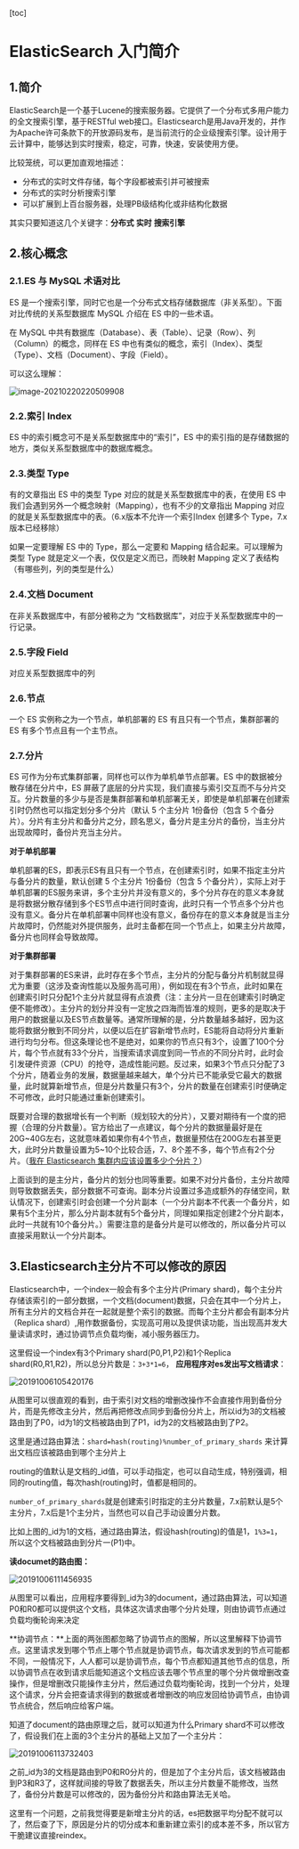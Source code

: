 [toc]



# ElasticSearch 入门简介

## 1.简介

ElasticSearch是一个基于Lucene的搜索服务器。它提供了一个分布式多用户能力的全文搜索引擎，基于RESTful web接口。Elasticsearch是用Java开发的，并作为Apache许可条款下的开放源码发布，是当前流行的企业级搜索引擎。设计用于云计算中，能够达到实时搜索，稳定，可靠，快速，安装使用方便。

比较笼统，可以更加直观地描述：

- 分布式的实时文件存储，每个字段都被索引并可被搜索
- 分布式的实时分析搜索引擎
- 可以扩展到上百台服务器，处理PB级结构化或非结构化数据

其实只要知道这几个关键字：**分布式** **实时** **搜索引擎**



## 2.核心概念

### 2.1.ES 与 MySQL 术语对比

ES 是一个搜索引擎，同时它也是一个分布式文档存储数据库（非关系型）。下面对比传统的关系型数据库 MySQL 介绍在 ES 中的一些术语。

在 MySQL 中共有数据库（Database）、表（Table）、记录（Row）、列（Column）的概念，同样在 ES 中也有类似的概念，索引（Index）、类型（Type）、文档（Document）、字段（Field）。

可以这么理解：

![image-20210220220509908](https://homan-blog.oss-cn-beijing.aliyuncs.com/study-demo/elastic-search-demo/image-20210220220509908.png)

### 2.2.索引 Index

ES 中的索引概念可不是关系型数据库中的“索引”，ES 中的索引指的是存储数据的地方，类似关系型数据库中的数据库概念。

### 2.3.类型 Type

有的文章指出 ES 中的类型 Type 对应的就是关系型数据库中的表，在使用 ES 中我们会遇到另外一个概念映射（Mapping），也有不少的文章指出 Mapping 对应的就是关系型数据库中的表。（6.x版本不允许一个索引Index 创建多个 Type，7.x 版本已经移除）

如果一定要理解 ES 中的 Type，那么一定要和 Mapping 结合起来。可以理解为类型 Type 就是定义一个表，仅仅是定义而已，而映射 Mapping 定义了表结构（有哪些列，列的类型是什么）

### 2.4.文档 Document

在非关系数据库中，有部分被称之为 “文档数据库”，对应于关系型数据库中的一行记录。

### 2.5.字段 Field

对应关系型数据库中的列

### 2.6.节点

一个 ES 实例称之为一个节点，单机部署的 ES 有且只有一个节点，集群部署的 ES 有多个节点且有一个主节点。

###  2.7.分片

ES 可作为分布式集群部署，同样也可以作为单机单节点部署。ES 中的数据被分散存储在分片中，ES 屏蔽了底层的分片实现，我们直接与索引交互而不与分片交互。分片数量的多少与是否是集群部署和单机部署无关，即使是单机部署在创建索引时仍然也可以指定划分多个分片（默认 5 个主分片 1份备份（包含 5 个备分片）。分片有主分片和备分片之分，顾名思义，备分片是主分片的备份，当主分片出现故障时，备份片充当主分片。

**对于单机部署**

单机部署的ES，即表示ES有且只有一个节点，在创建索引时，如果不指定主分片与备分片的数量，默认创建 5 个主分片 1份备份（包含 5 个备分片），实际上对于单机部署的ES服务来讲，多个主分片并没有意义的，多个分片存在的意义本身就是将数据分散存储到多个ES节点中进行同时查询，此时只有一个节点多个分片也没有意义。备分片在单机部署中同样也没有意义，备份存在的意义本身就是当主分片故障时，仍然能对外提供服务，此时主备都在同一个节点上，如果主分片故障，备分片也同样会导致故障。

**对于集群部署**

对于集群部署的ES来讲，此时存在多个节点，主分片的分配与备分片机制就显得尤为重要（这涉及查询性能以及服务高可用），例如现在有3个节点，此时如果在创建索引时只分配1个主分片就显得有点浪费（注：主分片一旦在创建索引时确定便不能修改）。主分片的划分并没有一定放之四海而皆准的规则，更多的是取决于用户的数据量以及ES节点数量等。通常所理解的是，分片数量越多越好，因为这能将数据分散到不同分片，以便以后在扩容新增节点时，ES能将自动将分片重新进行均匀分布。但这条理论也不是绝对，如果你的节点只有3个，设置了100个分片，每个节点就有33个分片，当搜索请求调度到同一节点的不同分片时，此时会引发硬件资源（CPU）的抢夺，造成性能问题。反过来，如果3个节点只分配了3个分片，随着业务的发展，数据量越来越大，单个分片已不能承受它最大的数据量，此时就算新增节点，但是分片数量只有3个，分片的数量在创建索引时便确定不可修改，此时只能通过重新创建索引。

既要对合理的数据增长有一个判断（规划较大的分片），又要对期待有一个度的把握（合理的分片数量）。官方给出了一点建议，每个分片的数据量最好是在20G~40G左右，这就意味着如果你有4个节点，数据量预估在200G左右甚至更大，此时分片数量设置为5~10个比较合适，7、8个差不多，每个节点有2个分片。（[我在 Elasticsearch 集群内应该设置多少个分片？](https://www.elastic.co/cn/blog/how-many-shards-should-i-have-in-my-elasticsearch-cluster)）

上面谈到的是主分片，备分片的划分也同等重要。如果不对分片备份，主分片故障则导致数据丢失，部分数据不可查询。副本分片设置过多造成额外的存储空间，默认情况下，创建索引时会创建一个分片副本（一个分片副本不代表一个备分片，如果有5个主分片，那么分片副本就有5个备分片，同理如果指定创建2个分片副本，此时一共就有10个备分片。）需要注意的是备分片是可以修改的，所以备分片可以直接采用默认一个分片副本。



## 3.Elasticsearch主分片不可以修改的原因

Elasticsearch中，一个index一般会有多个主分片(Primary shard)，每个主分片存储该索引的一部分数据，一个文档(document)数据，只会在其中一个分片上，所有主分片的文档合并在一起就是整个索引的数据。而每个主分片都会有副本分片（Replica shard）,用作数据备份，实现高可用以及提供读功能，当出现高并发大量读请求时，通过协调节点负载均衡，减小服务器压力。

这里假设一个index有3个Primary shard(P0,P1,P2)和1个Replica shard(R0,R1,R2)，所以总分片数是：`3+3*1=6`，
**应用程序对es发出写文档请求**：

![20191006105420176](https://homan-blog.oss-cn-beijing.aliyuncs.com/study-demo/elastic-search-demo/20191006105420176.png)

从图里可以很直观的看到，由于索引对文档的增删改操作不会直接作用到备份分片，而是先修改主分片，然后再把修改点同步到备份分片上，所以id为3的文档被路由到了P0，id为1的文档被路由到了P1，id为2的文档被路由到了P2。

这里是通过路由算法：`shard=hash(routing)%number_of_primary_shards` 来计算出文档应该被路由到哪个主分片上

routing的值默认是文档的_id值，可以手动指定，也可以自动生成，特别强调，相同的routing值，每次hash(routing)时，值都是相同的。

`number_of_primary_shards`就是创建索引时指定的主分片数量，7.x前默认是5个主分片，7.x后是1个主分片，当然也可以自己手动设置分片数。

比如上图的_id为1的文档，通过路由算法，假设hash(routing)的值是1，`1%3=1`，所以这个文档被路由到分片一(P1)中。

**读documet的路由图：**

![20191006111456935](https://homan-blog.oss-cn-beijing.aliyuncs.com/study-demo/elastic-search-demo/20191006111456935.png)


从图里可以看出，应用程序要得到_id为3的document，通过路由算法，可以知道P0和R0都可以提供这个文档，具体这次请求由哪个分片处理，则由协调节点通过负载均衡轮询来决定

**协调节点：**上面的两张图都忽略了协调节点的图解，所以这里解释下协调节点。这里请求发到哪个节点上哪个节点就是协调节点，每次请求发到的节点可能都不同，一般情况下，人人都可以是协调节点，每个节点都知道其他节点的信息，所以协调节点在收到请求后能知道这个文档应该去哪个节点里的哪个分片做增删改查操作，但是增删改只能操作主分片，然后通过负载均衡轮询，找到一个分片，处理这个请求，分片会把查请求得到的数据或者增删改的响应发回给协调节点，由协调节点统合，然后响应给客户端。

知道了document的路由原理之后，就可以知道为什么Primary shard不可以修改了，假设我们在上面的3个主分片的基础上又加了一个主分片：

![20191006113732403](https://homan-blog.oss-cn-beijing.aliyuncs.com/study-demo/elastic-search-demo/20191006113732403.png)


之前_id为3的文档是路由到P0和R0分片的，但是加了个主分片后，该文档被路由到P3和R3了，这样就间接的导致了数据丢失，所以主分片数量不能修改，当然了，备份分片数是可以修改的，因为备份分片和路由算法无关哈。

这里有一个问题，之前我觉得要是新增主分片的话，es把数据平均分配不就可以了，然后查了下，原因是分片的切分成本和重新建立索引的成本差不多，所以官方干脆建议直接reindex。

